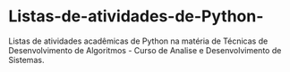 # Listas-de-atividades-de-Python-
Listas de atividades acadêmicas de Python na matéria de Técnicas de Desenvolvimento de Algoritmos - Curso de Analise e Desenvolvimento de Sistemas.
